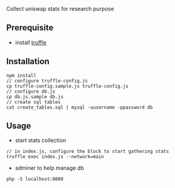 Collect uniswap stats for research purpose

## Prerequisite

* install [truffle](https://github.com/trufflesuite/truffle)

## Installation
```
npm install
// configure truffle-config.js
cp truffle-config.sample.js truffle-config.js
// configure db.js
cp db.js.sample db.js
// create sql tables
cat create_tables.sql | mysql -uusername -ppassword db
```

## Usage

* start stats collection
```
// in index.js, configure the block to start gathering stats
truffle exec index.js --network=main
```

* adminer to help manage db
```
php -S localhost:8080
```



